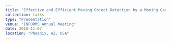 ```yaml
---
title: "Effective and Efficient Moving Object Detection by a Moving Camera"
collection: talks
type: "Presentation"
venue: "INFORMS Annual Meeting"
date: 2018-11-07
location: "Phoenix, AZ, USA"
---
```

